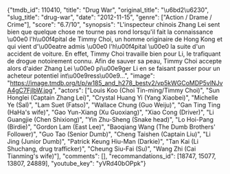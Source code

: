 {"tmdb_id": 110410, "title": "Drug War", "original_title": "\u6bd2\u6230", "slug_title": "drug-war", "date": "2012-11-15", "genre": ["Action / Drame / Crime"], "score": "6.7/10", "synopsis": "L'inspecteur chinois Zhang Lei sent bien que quelque chose ne tourne pas rond lorsqu'il fait la connaissance \u00e0 l'h\u00f4pital de Timmy Choi, un homme originaire de Hong Kong et qui vient d'\u00eatre admis \u00e0 l'h\u00f4pital \u00e0 la suite d'un accident de voiture. En effet, Timmy Choi travaille bien pour Li, le trafiquant de drogue notoirement connu. Afin de sauver sa peau, Timmy Choi accepte alors d'aider Zhang Lei \u00e0 pi\u00e9ger Li en se faisant passer pour un acheteur potentiel int\u00e9ress\u00e9...", "image": "https://image.tmdb.org/t/p/w185_and_h278_bestv2/vp5kWGCoMDP5vlNJvA4gC7FjlbW.jpg", "actors": ["Louis Koo (Choi Tin-ming/Timmy Choi)", "Sun Honglei (Captain Zhang Lei)", "Crystal Huang Yi (Yang Xiaobei)", "Michelle Ye (Sal)", "Lam Suet (Fatso)", "Wallace Chung (Guo Weiju)", "Gan Ting Ting (HaHa's wife)", "Gao Yun-Xiang (Xu Guoxiang)", "Xiao Cong (Driver)", "Li Guangjie (Chen Shixiong)", "Yin Zhu-Sheng (Snake head)", "Lo Hoi-Pang (Birdie)", "Gordon Lam (East Lee)", "Baoqiang Wang (The Dumb Brothers' Follower)", "Guo Tao (Senior Dumb)", "Cheng Taishen (Captain Liu)", "Li Jing (Junior Dumb)", "Patrick Keung Hiu-Man (Darkie)", "Tan Kai (Li Shuchang, drug trafficker)", "Cheung Siu-Fai (Su)", "Wang Zhi (Cai Tianming's wife)"], "comments": [], "recommandations_id": [18747, 15077, 13807, 24889], "youtube_key": "yVRd40bOPpk"}